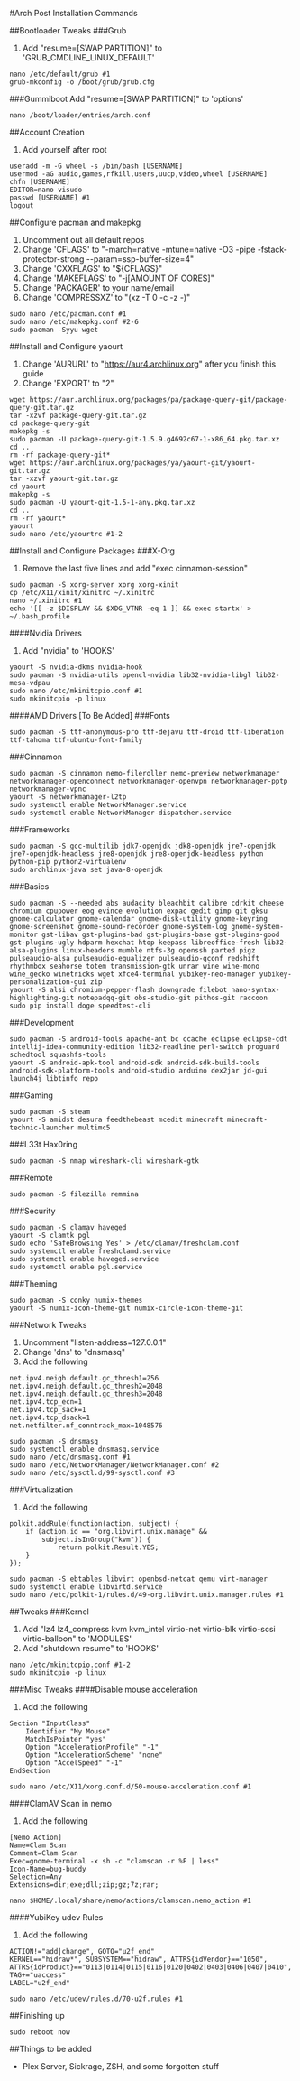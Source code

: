 #Arch Post Installation Commands


##Bootloader Tweaks
###Grub
1. Add "resume=[SWAP PARTITION]" to 'GRUB_CMDLINE_LINUX_DEFAULT'
```shell
nano /etc/default/grub #1
grub-mkconfig -o /boot/grub/grub.cfg
```
###Gummiboot
Add "resume=[SWAP PARTITION]" to 'options'
```shell
nano /boot/loader/entries/arch.conf
```


##Account Creation
1. Add yourself after root
```shell
useradd -m -G wheel -s /bin/bash [USERNAME]
usermod -aG audio,games,rfkill,users,uucp,video,wheel [USERNAME]
chfn [USERNAME]
EDITOR=nano visudo
passwd [USERNAME] #1
logout
```


##Configure pacman and makepkg
1. Uncomment out all default repos
2. Change 'CFLAGS' to "-march=native -mtune=native -O3 -pipe -fstack-protector-strong --param=ssp-buffer-size=4"
3. Change 'CXXFLAGS' to "${CFLAGS}"
4. Change 'MAKEFLAGS' to "-j[AMOUNT OF CORES]"
5. Change 'PACKAGER' to your name/email
6. Change 'COMPRESSXZ' to "(xz -T 0 -c -z -)"
```shell
sudo nano /etc/pacman.conf #1
sudo nano /etc/makepkg.conf #2-6
sudo pacman -Syyu wget
```


##Install and Configure yaourt
1. Change 'AURURL' to "https://aur4.archlinux.org" after you finish this guide
2. Change 'EXPORT' to "2"
```shell
wget https://aur.archlinux.org/packages/pa/package-query-git/package-query-git.tar.gz
tar -xzvf package-query-git.tar.gz
cd package-query-git
makepkg -s
sudo pacman -U package-query-git-1.5.9.g4692c67-1-x86_64.pkg.tar.xz
cd ..
rm -rf package-query-git*
wget https://aur.archlinux.org/packages/ya/yaourt-git/yaourt-git.tar.gz
tar -xzvf yaourt-git.tar.gz
cd yaourt
makepkg -s
sudo pacman -U yaourt-git-1.5-1-any.pkg.tar.xz
cd ..
rm -rf yaourt*
yaourt
sudo nano /etc/yaourtrc #1-2
```


##Install and Configure Packages
###X-Org
1. Remove the last five lines and add "exec cinnamon-session"
```shell
sudo pacman -S xorg-server xorg xorg-xinit
cp /etc/X11/xinit/xinitrc ~/.xinitrc
nano ~/.xinitrc #1
echo '[[ -z $DISPLAY && $XDG_VTNR -eq 1 ]] && exec startx' > ~/.bash_profile
```
####Nvidia Drivers
1. Add "nvidia" to 'HOOKS'
```shell
yaourt -S nvidia-dkms nvidia-hook
sudo pacman -S nvidia-utils opencl-nvidia lib32-nvidia-libgl lib32-mesa-vdpau
sudo nano /etc/mkinitcpio.conf #1
sudo mkinitcpio -p linux
```
####AMD Drivers
[To Be Added]
###Fonts
```shell
sudo pacman -S ttf-anonymous-pro ttf-dejavu ttf-droid ttf-liberation ttf-tahoma ttf-ubuntu-font-family
```
###Cinnamon
```shell
sudo pacman -S cinnamon nemo-fileroller nemo-preview networkmanager networkmanager-openconnect networkmanager-openvpn networkmanager-pptp networkmanager-vpnc
yaourt -S networkmanager-l2tp
sudo systemctl enable NetworkManager.service
sudo systemctl enable NetworkManager-dispatcher.service
```
###Frameworks
```shell
sudo pacman -S gcc-multilib jdk7-openjdk jdk8-openjdk jre7-openjdk jre7-openjdk-headless jre8-openjdk jre8-openjdk-headless python python-pip python2-virtualenv
sudo archlinux-java set java-8-openjdk
```
###Basics
```shell
sudo pacman -S --needed abs audacity bleachbit calibre cdrkit cheese chromium cpupower eog evince evolution expac gedit gimp git gksu gnome-calculator gnome-calendar gnome-disk-utility gnome-keyring gnome-screenshot gnome-sound-recorder gnome-system-log gnome-system-monitor gst-libav gst-plugins-bad gst-plugins-base gst-plugins-good gst-plugins-ugly hdparm hexchat htop keepass libreoffice-fresh lib32-alsa-plugins linux-headers mumble ntfs-3g openssh parted pigz pulseaudio-alsa pulseaudio-equalizer pulseaudio-gconf redshift rhythmbox seahorse totem transmission-gtk unrar wine wine-mono wine_gecko winetricks wget xfce4-terminal yubikey-neo-manager yubikey-personalization-gui zip
yaourt -S alsi chromium-pepper-flash downgrade filebot nano-syntax-highlighting-git notepadqq-git obs-studio-git pithos-git raccoon
sudo pip install doge speedtest-cli
```
###Development
```shell
sudo pacman -S android-tools apache-ant bc ccache eclipse eclipse-cdt intellij-idea-community-edition lib32-readline perl-switch proguard schedtool squashfs-tools
yaourt -S android-apk-tool android-sdk android-sdk-build-tools android-sdk-platform-tools android-studio arduino dex2jar jd-gui launch4j libtinfo repo
```
###Gaming
```shell
sudo pacman -S steam
yaourt -S amidst desura feedthebeast mcedit minecraft minecraft-technic-launcher multimc5
```
###L33t Hax0ring
```shell
sudo pacman -S nmap wireshark-cli wireshark-gtk
```
###Remote
```shell
sudo pacman -S filezilla remmina
```
###Security
```shell
sudo pacman -S clamav haveged
yaourt -S clamtk pgl
sudo echo 'SafeBrowsing Yes' > /etc/clamav/freshclam.conf
sudo systemctl enable freshclamd.service
sudo systemctl enable haveged.service
sudo systemctl enable pgl.service
```
###Theming
```shell
sudo pacman -S conky numix-themes
yaourt -S numix-icon-theme-git numix-circle-icon-theme-git
```
###Network Tweaks
1. Uncomment "listen-address=127.0.0.1"
2. Change 'dns' to "dnsmasq"
3. Add the following
```
net.ipv4.neigh.default.gc_thresh1=256
net.ipv4.neigh.default.gc_thresh2=2048
net.ipv4.neigh.default.gc_thresh3=2048
net.ipv4.tcp_ecn=1
net.ipv4.tcp_sack=1
net.ipv4.tcp_dsack=1
net.netfilter.nf_conntrack_max=1048576
```
```shell
sudo pacman -S dnsmasq
sudo systemctl enable dnsmasq.service
sudo nano /etc/dnsmasq.conf #1
sudo nano /etc/NetworkManager/NetworkManager.conf #2
sudo nano /etc/sysctl.d/99-sysctl.conf #3
```
###Virtualization
1. Add the following
```
polkit.addRule(function(action, subject) {
    if (action.id == "org.libvirt.unix.manage" &&
        subject.isInGroup("kvm")) {
            return polkit.Result.YES;
    }
});
```
```shell
sudo pacman -S ebtables libvirt openbsd-netcat qemu virt-manager
sudo systemctl enable libvirtd.service
sudo nano /etc/polkit-1/rules.d/49-org.libvirt.unix.manager.rules #1
```


##Tweaks
###Kernel
1. Add "lz4 lz4_compress kvm kvm_intel virtio-net virtio-blk virtio-scsi virtio-balloon" to 'MODULES'
2. Add "shutdown resume" to 'HOOKS'
```shell
nano /etc/mkinitcpio.conf #1-2
sudo mkinitcpio -p linux
```
###Misc Tweaks
####Disable mouse acceleration
1. Add the following
```
Section "InputClass"
	Identifier "My Mouse"
	MatchIsPointer "yes"
	Option "AccelerationProfile" "-1"
	Option "AccelerationScheme" "none"
	Option "AccelSpeed" "-1"
EndSection
```
```shell
sudo nano /etc/X11/xorg.conf.d/50-mouse-acceleration.conf #1
```
####ClamAV Scan in nemo
1. Add the following
```
[Nemo Action]
Name=Clam Scan
Comment=Clam Scan
Exec=gnome-terminal -x sh -c "clamscan -r %F | less"
Icon-Name=bug-buddy
Selection=Any
Extensions=dir;exe;dll;zip;gz;7z;rar;
```
```shell
nano $HOME/.local/share/nemo/actions/clamscan.nemo_action #1
```
####YubiKey udev Rules
1. Add the following
```
ACTION!="add|change", GOTO="u2f_end"
KERNEL=="hidraw*", SUBSYSTEM=="hidraw", ATTRS{idVendor}=="1050", ATTRS{idProduct}=="0113|0114|0115|0116|0120|0402|0403|0406|0407|0410", TAG+="uaccess"
LABEL="u2f_end"
```
```shell
sudo nano /etc/udev/rules.d/70-u2f.rules #1
```


##Finishing up
```shell
sudo reboot now
```

##Things to be added
- Plex Server, Sickrage, ZSH, and some forgotten stuff
